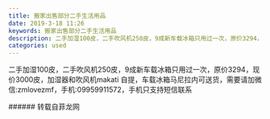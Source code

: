 ```yaml
---
title: 搬家出售部分二手生活用品
date: 2019-3-18 11:26
keywords: 搬家出售部分二手生活用品
description: 二手加湿100皮，二手吹风机250皮，9成新车载冰箱只用过一次，原价3294，现价3000皮，加湿器和吹风机makati自提，车载冰箱马尼拉内可送货，需要请加微信:zmlovezmf，手机:09959911572，手机只支持短信联系
categories: used
---
```

<td class="t_f" id="postmessage_3247103">

二手加湿100皮，二手吹风机250皮，9成新车载冰箱只用过一次，原价3294，现价3000皮，加湿器和吹风机makati 自提，车载冰箱马尼拉内可送货，需要请加微信:zmlovezmf，手机:09959911572，手机只支持短信联系<br/>
<img alt="" border="0" class="zoom" data-cf-modified-a40e4256ff85a3c1cddce197-="" file="http://www.flw.ph/data/appbyme/upload/image/201903/18/cqxddCNrRcUe.jpg" id="aimg_XQ844" lazyloadthumb="1" onclick="" onmouseover="" src="http://www.flw.ph/data/appbyme/upload/image/201903/18/cqxddCNrRcUe.jpg"/><br/>
<img alt="" border="0" class="zoom" data-cf-modified-a40e4256ff85a3c1cddce197-="" file="http://www.flw.ph/data/appbyme/upload/image/201903/18/P8xWYMWnyO1t.jpg" id="aimg_fWp8o" lazyloadthumb="1" onclick="" onmouseover="" src="http://www.flw.ph/data/appbyme/upload/image/201903/18/P8xWYMWnyO1t.jpg"/><br/>
<img alt="" border="0" class="zoom" data-cf-modified-a40e4256ff85a3c1cddce197-="" file="http://www.flw.ph/data/appbyme/upload/image/201903/18/eeJGjTBCWhQc.jpg" id="aimg_CV2ou" lazyloadthumb="1" onclick="" onmouseover="" src="http://www.flw.ph/data/appbyme/upload/image/201903/18/eeJGjTBCWhQc.jpg"/><br/>
<img alt="" border="0" class="zoom" data-cf-modified-a40e4256ff85a3c1cddce197-="" file="http://www.flw.ph/data/appbyme/upload/image/201903/18/NwiUhWaBgOnl.jpg" id="aimg_AQd4Q" lazyloadthumb="1" onclick="" onmouseover="" src="http://www.flw.ph/data/appbyme/upload/image/201903/18/NwiUhWaBgOnl.jpg"/><br/>
<img alt="" border="0" class="zoom" data-cf-modified-a40e4256ff85a3c1cddce197-="" file="http://www.flw.ph/data/appbyme/upload/image/201903/18/lQBjIKVBmYWY.jpg" id="aimg_Pec45" lazyloadthumb="1" onclick="" onmouseover="" src="http://www.flw.ph/data/appbyme/upload/image/201903/18/lQBjIKVBmYWY.jpg"/><br/>
<img alt="" border="0" class="zoom" data-cf-modified-a40e4256ff85a3c1cddce197-="" file="http://www.flw.ph/data/appbyme/upload/image/201903/18/cVzbg1kP5xh4.jpg" id="aimg_jNRe9" lazyloadthumb="1" onclick="" onmouseover="" src="http://www.flw.ph/data/appbyme/upload/image/201903/18/cVzbg1kP5xh4.jpg"/><br/>
<img alt="" border="0" class="zoom" data-cf-modified-a40e4256ff85a3c1cddce197-="" file="http://www.flw.ph/data/appbyme/upload/image/201903/18/TeFdxPdJPFUL.jpg" id="aimg_Y9t45" lazyloadthumb="1" onclick="" onmouseover="" src="http://www.flw.ph/data/appbyme/upload/image/201903/18/TeFdxPdJPFUL.jpg"/><br/>
</td>
###### 转载自菲龙网